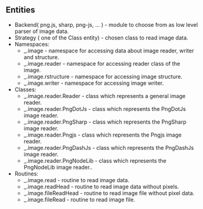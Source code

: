 ## Entities
* Backend( png.js, sharp, png-js, ... ) - module to choose from as low level parser of image data.
* Strategy ( one of the Class entity) - chosen class to read image data.
* Namespaces:
  * _.image - namespace for accessing data about image reader, writer and structure.
  * _.image.reader - namespace for accessing reader class of the image.
  * _.image.rstructure - namespace for accessing image structure.
  * _.image.writer - namespace for accessing image writer.
* Classes:
  * _.image.reader.Reader - class which represents a general image reader.
  * _.image.reader.PngDotJs - class which represents the PngDotJs image reader.
  * _.image.reader.PngSharp - class which represents the PngSharp image reader.
  * _.image.reader.Pngjs - class which represents the Pngjs image reader.
  * _.image.reader.PngDashJs - class which represents the PngDashJs image reader.
  * _.image.reader.PngNodeLib - class which represents the PngNodeLib image reader..
* Routines:
  * _.image.read - routine to read image data.
  * _.image.readHead - routine to read image data without pixels.
  * _.image.fileReadHead - routine to read image file without pixel data.
  * _.image.fileRead - routine to read image file.